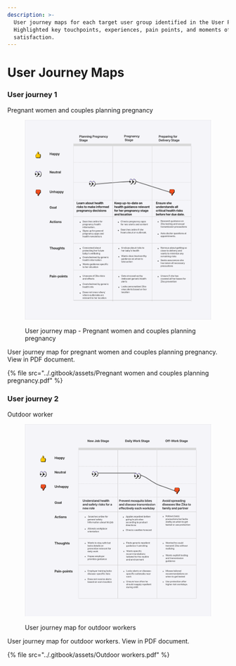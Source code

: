 ```yaml
---
description: >-
  User journey maps for each target user group identified in the User Personas.
  Highlighted key touchpoints, experiences, pain points, and moments of
  satisfaction.
---
```


# User Journey Maps

### User journey 1

Pregnant women and couples planning pregnancy

<div data-full-width="true">

<figure><img src="../.gitbook/assets/Pregnant women and couples planning pregnancy.png" alt="User journey map - Pregnant women and couples planning pregnancy"><figcaption><p>User journey map - Pregnant women and couples planning pregnancy</p></figcaption></figure>

</div>

User journey map for pregnant women and couples planning pregnancy. View in PDF document.

{% file src="../.gitbook/assets/Pregnant women and couples planning pregnancy.pdf" %}

### User journey 2

Outdoor worker

<div data-full-width="true">

<figure><img src="../.gitbook/assets/Outdoor workers.png" alt=""><figcaption><p>User journey map for outdoor workers</p></figcaption></figure>

</div>

User journey map for outdoor workers. View in PDF document.

{% file src="../.gitbook/assets/Outdoor workers.pdf" %}
